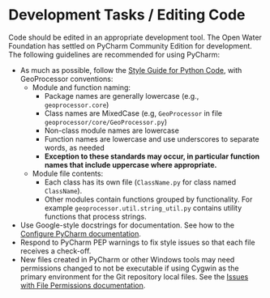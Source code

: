 # Development Tasks / Editing Code #

Code should be edited in an appropriate development tool.
The Open Water Foundation has settled on PyCharm Community Edition for development.
The following guidelines are recommended for using PyCharm:

* As much as possible, follow the [Style Guide for Python Code](https://www.python.org/dev/peps/pep-0008/),
with GeoProcessor conventions:
	+ Module and function naming:
		+ Package names are generally lowercase (e.g., `geoprocessor.core`)
		+ Class names are MixedCase (e.g, `GeoProcessor` in file `geoprocessor/core/GeoProcessor.py`)
		+ Non-class module names are lowercase
		+ Function names are lowercase and use underscores to separate words, as needed
		+ **Exception to these standards may occur, in particular function names that include uppercase where appropriate.**
	+ Module file contents:
		+ Each class has its own file (`ClassName.py` for class named `ClassName`).
		+ Other modules contain functions grouped by functionality.
		For example `geoprocessor.util.string_util.py` contains utility functions that process strings.
* Use Google-style docstrings for documentation.
See how to the [Configure PyCharm documentation](../dev-env/pycharm.md#configure-pycharm).
* Respond to PyCharm PEP warnings to fix style issues so that each file receives a check-off.
* New files created in PyCharm or other Windows tools may need permissions changed to not be executable if
using Cygwin as the primary environment for the Git repository local files.
See the [Issues with File Permissions documentation](version-control.md#issues-with-file-permissions).
